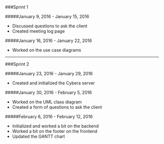 ###Sprint 1

#####January 9, 2016 - January 15, 2016
* Discussed questions to ask the client
* Created meeting log page 

#####January 16, 2016 - January 22, 2016
* Worked on the use case diagrams

---

###Sprint 2

#####January 23, 2016 - January 29, 2016
* Created and initialized the Cybera server

#####January 30, 2016 - February 5, 2016
* Worked on the UML class diagram
* Created a form of questions to ask the client

#####February 6, 2016 - February 12, 2016
* Initialized and worked a bit on the backend
* Worked a bit on the footer on the frontend
* Updated the GANTT chart